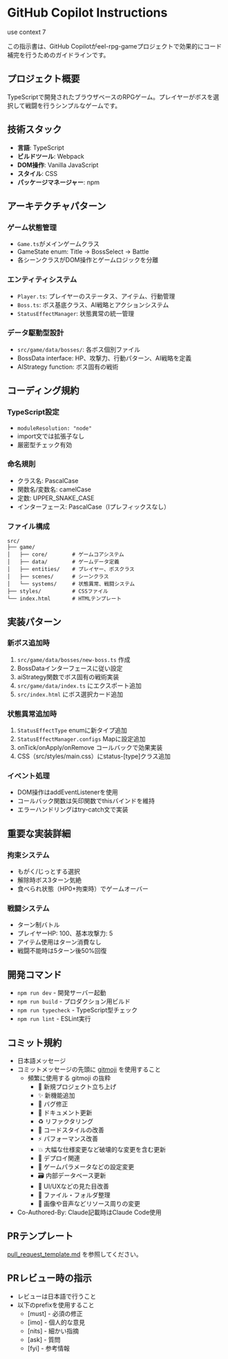 # GitHub Copilot Instructions

use context 7

この指示書は、GitHub
Copilotがeel-rpg-gameプロジェクトで効果的にコード補完を行うためのガイドラインです。

## プロジェクト概要

TypeScriptで開発されたブラウザベースのRPGゲーム。プレイヤーがボスを選択して戦闘を行うシンプルなゲームです。

## 技術スタック

- **言語**: TypeScript
- **ビルドツール**: Webpack
- **DOM操作**: Vanilla JavaScript
- **スタイル**: CSS
- **パッケージマネージャー**: npm

## アーキテクチャパターン

### ゲーム状態管理

- `Game.ts`がメインゲームクラス
- GameState enum: Title → BossSelect → Battle
- 各シーンクラスがDOM操作とゲームロジックを分離

### エンティティシステム

- `Player.ts`: プレイヤーのステータス、アイテム、行動管理
- `Boss.ts`: ボス基底クラス、AI戦略とアクションシステム
- `StatusEffectManager`: 状態異常の統一管理

### データ駆動型設計

- `src/game/data/bosses/`: 各ボス個別ファイル
- BossData interface: HP、攻撃力、行動パターン、AI戦略を定義
- AIStrategy function: ボス固有の戦術

## コーディング規約

### TypeScript設定

- `moduleResolution: "node"`
- import文では拡張子なし
- 厳密型チェック有効

### 命名規則
- クラス名: PascalCase
- 関数名/変数名: camelCase
- 定数: UPPER_SNAKE_CASE
- インターフェース: PascalCase（Iプレフィックスなし）

### ファイル構成

```
src/
├── game/
│   ├── core/        # ゲームコアシステム
│   ├── data/        # ゲームデータ定義
│   ├── entities/    # プレイヤー、ボスクラス
│   ├── scenes/      # シーンクラス
│   └── systems/     # 状態異常、戦闘システム
├── styles/          # CSSファイル
└── index.html       # HTMLテンプレート
```

## 実装パターン

### 新ボス追加時

1. `src/game/data/bosses/new-boss.ts` 作成
2. BossDataインターフェースに従い設定
3. aiStrategy関数でボス固有の戦術実装
4. `src/game/data/index.ts` にエクスポート追加
5. `src/index.html` にボス選択カード追加

### 状態異常追加時

1. `StatusEffectType` enumに新タイプ追加
2. `StatusEffectManager.configs` Mapに設定追加
3. onTick/onApply/onRemove コールバックで効果実装
4. CSS（src/styles/main.css）にstatus-[type]クラス追加

### イベント処理

- DOM操作はaddEventListenerを使用
- コールバック関数は矢印関数でthisバインドを維持
- エラーハンドリングはtry-catch文で実装

## 重要な実装詳細

### 拘束システム

- もがく/じっとする選択
- 解除時ボス3ターン気絶
- 食べられ状態（HP0+拘束時）でゲームオーバー

### 戦闘システム

- ターン制バトル
- プレイヤーHP: 100、基本攻撃力: 5
- アイテム使用はターン消費なし
- 戦闘不能時は5ターン後50%回復

## 開発コマンド

- `npm run dev` - 開発サーバー起動
- `npm run build` - プロダクション用ビルド
- `npm run typecheck` - TypeScript型チェック
- `npm run lint` - ESLint実行

## コミット規約

- 日本語メッセージ
- コミットメッセージの先頭に [gitmoji](https://gitmoji.dev/ja/) を使用すること
  - 頻繁に使用する gitmoji の抜粋
    - 🎉 新規プロジェクト立ち上げ
    - ✨️ 新機能追加
    - 🐛 バグ修正
    - 📝 ドキュメント更新
    - ♻️ リファクタリング
    - 🎨 コードスタイルの改善
    - ⚡️ パフォーマンス改善
    - 💥 大幅な仕様変更など破壊的な変更を含む更新
    - 🚀 デプロイ関連
    - 🔧 ゲームパラメータなどの設定変更
    - 🗃️ 内部データベース更新
    - 💄 UI/UXなどの見た目改善
    - 🚚 ファイル・フォルダ整理
    - 🍱 画像や音声などリソース周りの変更
- Co-Authored-By: Claude記載時はClaude Code使用

## PRテンプレート

[pull_request_template.md](./pull_request_template.md) を参照してください。

## PRレビュー時の指示

- レビューは日本語で行うこと
- 以下のprefixを使用すること
  - [must] - 必須の修正
  - [imo] - 個人的な意見
  - [nits] - 細かい指摘
  - [ask] - 質問
  - [fyi] - 参考情報